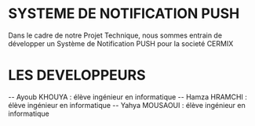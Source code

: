 # SYSTEME DE NOTIFICATION PUSH
 Dans le cadre de notre Projet Technique, nous sommes entrain de développer
 un Système de Notification PUSH pour la societé CERMIX
 
# LES DEVELOPPEURS
 -- Ayoub KHOUYA : élève ingénieur en informatique
 -- Hamza HRAMCHI : élève ingénieur en informatique
 -- Yahya MOUSAOUI : élève ingénieur en informatique

# 
